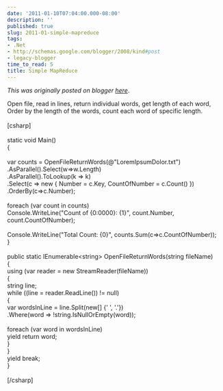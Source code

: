 ```yaml
---
date: '2011-01-10T07:04:00.000-08:00'
description: ''
published: true
slug: 2011-01-simple-mapreduce
tags:
- .Net
- http://schemas.google.com/blogger/2008/kind#post
- legacy-blogger
time_to_read: 5
title: Simple MapReduce
---
```


*This was originally posted on blogger [here](https://techshorts.blogspot.com/2011/01/simple-mapreduce.html)*.

Open file, read in lines, return individual words, get length of each word, Order by the length of the words, count each word of specific length.<br /><br />[csharp]<br /><br />static void Main()<br />{<br />	<br />	var counts = OpenFileReturnWords(@&quot;LoremIpsumDolor.txt&quot;)<br />		.AsParallel().Select(w=&gt;w.Length)<br />		.AsParallel().ToLookup(k =&gt; k)<br />		.Select(c =&gt; new { Number = c.Key, CountOfNumber = c.Count() })<br />		.OrderBy(c=&gt;c.Number);<br /><br />	foreach (var count in counts)<br />		Console.WriteLine(&quot;Count of {0:0000}: {1}&quot;, count.Number, count.CountOfNumber);<br /><br />	Console.WriteLine(&quot;Total Count: {0}&quot;, counts.Sum(c=&gt;c.CountOfNumber));<br />}<br /><br />public static IEnumerable&lt;string&gt; OpenFileReturnWords(string fileName)<br />{<br />	using (var reader = new StreamReader(fileName))<br />	{<br />		string line;<br />		while ((line = reader.ReadLine()) != null)<br />		{<br />			var wordsInLine = line.Split(new[] {' ', '.'})<br />				.Where(word =&gt; !string.IsNullOrEmpty(word));<br /><br />			foreach (var word in wordsInLine) <br />				yield return word;<br />		}<br />	}<br />	yield break;<br />}<br /><br />[/csharp]